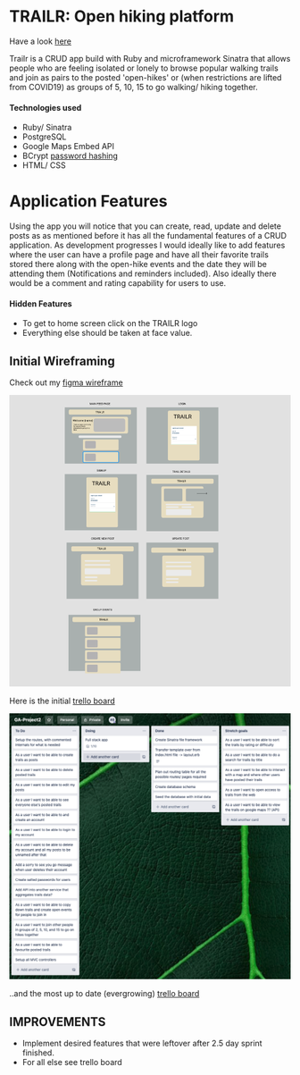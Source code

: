 # TRAILR: Open hiking platform 

Have a look [here](https://rocky-hollows-48883.herokuapp.com/)

Trailr is a CRUD app build with Ruby and microframework Sinatra that allows people who are feeling isolated or lonely to browse popular walking trails and join as pairs to the posted 'open-hikes' or (when restrictions are lifted from COVID19) as groups of 5, 10, 15 to go walking/ hiking together. 

#### Technologies used 
- Ruby/ Sinatra
- PostgreSQL
- Google Maps Embed API
- BCrypt [password hashing](https://github.com/codahale/bcrypt-ruby)
- HTML/ CSS 

# Application Features 

Using the app you will notice that you can create, read, update and delete posts as as mentioned before it has all the fundamental features of a CRUD application. As development progresses I would ideally like to add features where the user can have a profile page and have all their favorite trails stored there along with the open-hike events and the date they will be attending them (Notifications and reminders included). Also ideally there would be a comment and rating capability for users to use. 

#### Hidden Features 

- To get to home screen click on the TRAILR logo 
- Everything else should be taken at face value. 

## Initial Wireframing 

Check out my [figma wireframe](https://www.figma.com/file/MDJA29VCB2Cwx7YwBoSujw/Untitled?node-id=0%3A1)

![Figma Wireframe](public/images/figma_wireframe.png)

Here is the initial [trello board](https://imgur.com/7xkze9v)

![Initial Trello Board](public/images/trello_initial_board.png)

..and the most up to date (evergrowing) [trello board](https://trello.com/b/Gtl7giGf)


## IMPROVEMENTS 
- Implement desired features that were leftover after 2.5 day sprint finished. 
- For all else see trello board 
